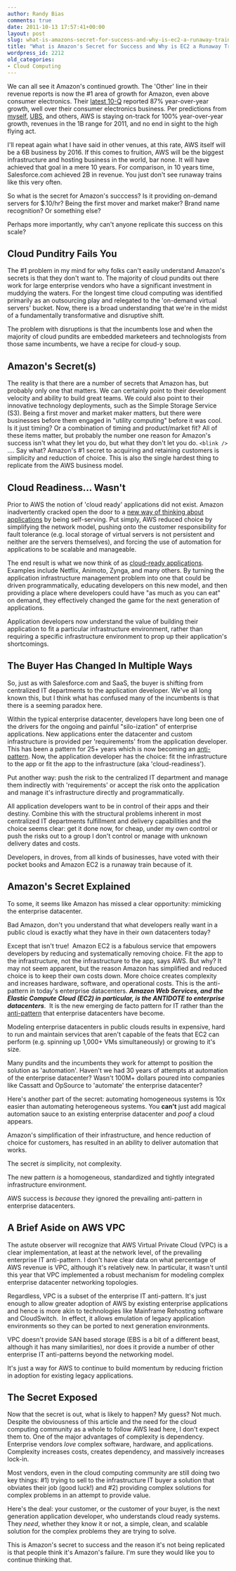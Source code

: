 ```yaml
---
author: Randy Bias
comments: true
date: 2011-10-13 17:57:41+00:00
layout: post
slug: what-is-amazons-secret-for-success-and-why-is-ec2-a-runaway-train
title: "What is Amazon's Secret for Success and Why is EC2 a Runaway Train?"
wordpress_id: 2212
old_categories:
- Cloud Computing
---
```


We can all see it Amazon's continued growth. The 'Other' line in their revenue reports is now the #1 area of growth for Amazon, even above consumer electronics. Their [latest 10-Q](http://investing.businessweek.com/research/stocks/financials/secfilings.asp?ticker=AMZN:US) reported 87% year-over-year growth, well over their consumer electronics business. Per predictions from [myself](http://cloudscaling.com/blog/cloud-computing/amazons-ec2-generating-220m-annually), [UBS](http://www.crn.com/news/applications-os/226500204/amazon-cloud-revenue-could-exceed-500-million-in-2010-report.htm), and others, AWS is staying on-track for 100% year-over-year growth, revenues in the 1B range for 2011, and no end in sight to the high flying act.

I'll repeat again what I have said in other venues, at this rate, AWS itself will be a 6B business by 2016. If this comes to fruition, AWS will be the biggest infrastructure and hosting business in the world, bar none. It will have achieved that goal in a mere 10 years. For comparison, in 10 years time, Salesforce.com achieved 2B in revenue. You just don't see runaway trains like this very often. 

So what is the secret for Amazon's succcess? Is it providing on-demand servers for $.10/hr? Being the first mover and market maker? Brand name recognition? Or something else? 

Perhaps more importantly, why can't anyone replicate this success on this scale? 

## Cloud Punditry Fails You

The #1 problem in my mind for why folks can't easily understand Amazon's secrets is that they don't want to. The majority of cloud pundits out there work for large enterprise vendors who have a significant investment in muddying the waters. For the longest time cloud computing was identified primarily as an outsourcing play and relegated to the 'on-demand virtual servers' bucket. Now, there is a broad understanding that we're in the midst of a fundamentally transformative and disruptive shift. 

The problem with disruptions is that the incumbents lose and when the majority of cloud pundits are embedded marketeers and technologists from those same incumbents, we have a recipe for cloud-y soup. 

## Amazon's Secret(s)

The reality is that there are a number of secrets that Amazon has, but probably only one that matters. We can certainly point to their development velocity and ability to build great teams. We could also point to their innovative technology deployments, such as the Simple Storage Service (S3). Being a first mover and market maker matters, but there were businesses before them engaged in "utility computing" before it was cool. Is it just timing? Or a combination of timing and product/market fit? All of these items matter, but probably the number one reason for Amazon's success isn't what they let you do, but what they don't let you do. `<blink />` .... Say what? Amazon's #1 secret to acquiring and retaining customers is simplicity and reduction of choice. This is also the single hardest thing to replicate from the AWS business model. 

## Cloud Readiness... Wasn't

Prior to AWS the notion of 'cloud ready' applications did not exist. Amazon inadvertently cracked open the door to a [new way of thinking about applications](http://cloudscaling.com/blog/cloud-computing/cloud-innovators-netflix-strategy-reflects-google-philosophy) by being self-serving. Put simply, AWS reduced choice by simplifying the network model, pushing onto the customer responsibility for fault tolerance (e.g. local storage of virtual servers is not persistent and neither are the servers themselves), and forcing the use of automation for applications to be scalable and manageable. 

The end result is what we now think of as [cloud-ready applications](http://cloudscaling.com/blog/cloud-computing/cloud-philosophy-an-interview-with-randy-bias). Examples include Netflix, Animoto, Zynga, and many others. By turning the application infrastructure management problem into one that could be driven programmatically, educating developers on this new model, and then providing a place where developers could have "as much as you can eat" on demand, they effectively changed the game for the next generation of applications. 

Application developers now understand the value of building their application to fit a particular infrastructure environment, rather than requiring a specific infrastructure environment to prop up their application's shortcomings. 

## The Buyer Has Changed In Multiple Ways

So, just as with Salesforce.com and SaaS, the buyer is shifting from centralized IT departments to the application developer. We've all long known this, but I think what has confused many of the incumbents is that there is a seeming paradox here. 

Within the typical enterprise datacenter, developers have long been one of the drivers for the ongoing and painful "silo-ization" of enterprise applications. New applications enter the datacenter and custom infrastructure is provided per 'requirements' from the application developer. This has been a pattern for 25+ years which is now becoming an [anti-pattern](http://en.wikipedia.org/wiki/Anti-pattern). Now, the application developer has the choice: fit the infrastructure to the app or fit the app to the infrastructure (aka 'cloud-readiness'). 

Put another way: push the risk to the centralized IT department and manage them indirectly with 'requirements' or accept the risk onto the application and manage it's infrastructure directly and programmatically. 

All application developers want to be in control of their apps and their destiny. Combine this with the structural problems inherent in most centralized IT departments fulfillment and delivery capabilities and the choice seems clear: get it done now, for cheap, under my own control or push the risks out to a group I don't control or manage with unknown delivery dates and costs. 

Developers, in droves, from all kinds of businesses, have voted with their pocket books and Amazon EC2 is a runaway train because of it. 

## Amazon's Secret Explained

To some, it seems like Amazon has missed a clear opportunity: mimicking the enterprise datacenter.

Bad Amazon, don't you understand that what developers really want in a public cloud is exactly what they have in their own datacenters today?

Except that isn't true!  Amazon EC2 is a fabulous service that empowers developers by reducing and systematically removing choice. Fit the app to the infrastructure, not the infrastructure to the app, says AWS. But why? It may not seem apparent, but the reason Amazon has simplified and reduced choice is to keep their own costs down. More choice creates complexity and increases hardware, software, and operational costs. This is the anti-pattern in today's enterprise datacenters. _**Amazon Web Services, and the Elastic Compute Cloud (EC2) in particular, is the ANTIDOTE to enterprise datacenters**_.  It is the new emerging de facto pattern for IT rather than the [anti-pattern](http://en.wikipedia.org/wiki/Anti-pattern) that enterprise datacenters have become. 

Modeling enterprise datacenters in public clouds results in expensive, hard to run and maintain services that aren't capable of the feats that EC2 can perform (e.g. spinning up 1,000+ VMs simultaneously) or growing to it's size. 

Many pundits and the incumbents they work for attempt to position the solution as 'automation'. Haven't we had 30 years of attempts at automation of the enterprise datacenter? Wasn't 100M+ dollars poured into companies like Cassatt and OpSource to 'automate' the enterprise datacenter? 

Here's another part of the secret: automating homogeneous systems is 10x easier than automating heterogeneous systems. You **can't** just add magical automation sauce to an existing enterprise datacenter and *poof* a cloud appears. 

Amazon's simplification of their infrastructure, and hence reduction of choice for customers, has resulted in an ability to deliver automation that works. 

The secret *is* simplicity, not complexity. 

The new pattern *is* a homogeneous, standardized and tightly integrated infrastructure environment. 

AWS success is *because* they ignored the prevailing anti-pattern in enterprise datacenters. 

## A Brief Aside on AWS VPC

The astute observer will recognize that AWS Virtual Private Cloud (VPC) is a clear implementation, at least at the network level, of the prevailing enterprise IT anti-pattern. I don't have clear data on what percentage of AWS revenue is VPC, although it's relatively new. In particular, it wasn't until this year that VPC implemented a robust mechanism for modeling complex enterprise datacenter networking topologies. 

Regardless, VPC is a subset of the enterprise IT anti-pattern. It's just enough to allow greater adoption of AWS by existing enterprise applications and hence is more akin to technologies like Mainframe Rehosting software and CloudSwitch.  In effect, it allows emulation of legacy application environments so they can be ported to next generation environments. 

VPC doesn't provide SAN based storage (EBS is a bit of a different beast, although it has many similarities), nor does it provide a number of other enterprise IT anti-patterns beyond the networking model. 

It's just a way for AWS to continue to build momentum by reducing friction in adoption for existing legacy applications. 

## The Secret Exposed

Now that the secret is out, what is likely to happen? My guess? Not much. Despite the obviousness of this article and the need for the cloud computing community as a whole to follow AWS lead here, I don't expect them to. One of the major advantages of complexity is dependency. Enterprise vendors *love* complex software, hardware, and applications. Complexity increases costs, creates dependency, and massively increases lock-in. 

Most vendors, even in the cloud computing community are still doing two key things: #1) trying to sell to the infrastructure IT buyer a solution that obviates their job (good luck!) and #2) providing complex solutions for complex problems in an attempt to provide value. 

Here's the deal: your customer, or the customer of your buyer, is the next generation application developer, who understands cloud ready systems. They *need*, whether they know it or not, a simple, clean, and scalable solution for the complex problems they are trying to solve. 

This is Amazon's secret to success and the reason it's not being replicated is that people think it's Amazon's failure. I'm sure they would like you to continue thinking that.

